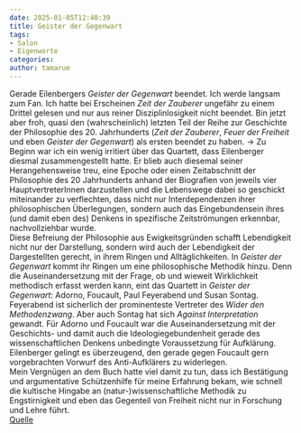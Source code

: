 ```yaml
---
date: 2025-01-05T12:40:39
title: Geister der Gegenwart
tags: 
- Salon  
- Eigenworte
categories: 
author: tamarue
---
```


Gerade Eilenbergers *Geister der Gegenwart* beendet.
Ich werde langsam zum Fan. 
Ich hatte bei Erscheinen *Zeit der Zauberer* ungefähr zu einem Drittel gelesen und nur aus reiner Disziplinlosigkeit nicht beendet. Bin jetzt aber froh, quasi den (wahrscheinlich) letzten Teil der Reihe zur Geschichte der Philosophie des 20. Jahrhunderts (*Zeit der Zauberer*, *Feuer der Freiheit* und eben *Geister der Gegenwart*) als ersten beendet zu haben.  → <!--more-->
Zu Beginn war ich ein wenig irritiert über das Quartett, dass Eilenberger diesmal zusammengestellt hatte. Er blieb auch diesemal seiner Herangehensweise treu, eine Epoche oder einen Zeitabschnitt der Philosophie des 20 Jahrhunderts anhand der Biografien von jeweils vier HauptvertreterInnen darzustellen und die Lebenswege dabei so geschickt miteinander zu verflechten, dass nicht nur Interdependenzen ihrer philosophischen Überlegungen, sondern auch das Eingebundensein ihres (und damit eben des) Denkens in spezifische Zeitströmungen erkennbar, nachvollziehbar wurde.   
Diese Befreiung der Philosophie aus Ewigkeitsgründen schafft Lebendigkeit nicht nur der Darstellung, sondern wird auch der Lebendigkeit der Dargestellten gerecht, in ihrem Ringen und Alltäglichkeiten. In *Geister der Gegenwart* kommt ihr Ringen um eine philosophische Methodik hinzu. Denn die Auseinandersetzung mit der Frage, ob und wieweit Wirklichkeit methodisch erfasst werden kann, eint das Quartett in *Geister der Gegenwart*: Adorno, Foucault, Paul Feyerabend und Susan Sontag. Feyerabend ist sicherlich der prominenteste Vertreter des *Wider den Methodenzwang*. Aber auch Sontag hat sich *Against Interpretation* gewandt. Für Adorno und Foucault war die Auseinandersetzung mit der Geschichts- und damit auch die Ideologiegebundenheit gerade des wissenschaftlichen Denkens unbedingte Voraussetzung für Aufklärung. Eilenberger gelingt es überzeugend, den gerade gegen Foucault gern vorgebrachten Vorwurf des Anti-Aufklärers zu widerlegen.   
Mein Vergnügen an dem Buch hatte viel damit zu tun, dass ich Bestätigung und argumentative Schützenhilfe für meine Erfahrung bekam, wie schnell die kultische Hingabe an (natur-)wissenschaftliche Methodik zu Engstirnigkeit und eben das Gegenteil von Freiheit nicht nur in Forschung und Lehre führt.  
[Quelle](https://d-nb.info/134159789X)